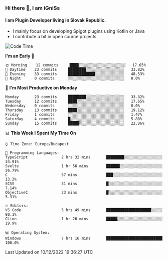 ### Hi there 👋, I am iGniSs

#### I am Plugin Developer living in Slovak Republic.
- I mainly focus on developing Spigot plugins using Kotlin or Java
- I contribute a bit in open source projects

<!--START_SECTION:waka-->
![Code Time](http://img.shields.io/badge/Code%20Time-979%20hrs%2045%20mins-blue)

**I'm an Early 🐤** 

```text
🌞 Morning    12 commits     ████░░░░░░░░░░░░░░░░░░░░░   17.65% 
🌆 Daytime    23 commits     ████████░░░░░░░░░░░░░░░░░   33.82% 
🌃 Evening    33 commits     ████████████░░░░░░░░░░░░░   48.53% 
🌙 Night      0 commits      ░░░░░░░░░░░░░░░░░░░░░░░░░   0.0%

```
📅 **I'm Most Productive on Monday** 

```text
Monday       23 commits     ████████░░░░░░░░░░░░░░░░░   33.82% 
Tuesday      12 commits     ████░░░░░░░░░░░░░░░░░░░░░   17.65% 
Wednesday    0 commits      ░░░░░░░░░░░░░░░░░░░░░░░░░   0.0% 
Thursday     13 commits     ████░░░░░░░░░░░░░░░░░░░░░   19.12% 
Friday       1 commits      ░░░░░░░░░░░░░░░░░░░░░░░░░   1.47% 
Saturday     4 commits      █░░░░░░░░░░░░░░░░░░░░░░░░   5.88% 
Sunday       15 commits     █████░░░░░░░░░░░░░░░░░░░░   22.06%

```


📊 **This Week I Spent My Time On** 

```text
⌚︎ Time Zone: Europe/Budapest

💬 Programming Languages: 
TypeScript               2 hrs 32 mins       ████████░░░░░░░░░░░░░░░░░   34.91% 
Svelte                   1 hr 56 mins        ██████░░░░░░░░░░░░░░░░░░░   26.79% 
C                        57 mins             ███░░░░░░░░░░░░░░░░░░░░░░   13.2% 
SCSS                     31 mins             █░░░░░░░░░░░░░░░░░░░░░░░░   7.14% 
ObjectiveC               23 mins             █░░░░░░░░░░░░░░░░░░░░░░░░   5.31%

🔥 Editors: 
VS Code                  5 hrs 49 mins       ████████████████████░░░░░   80.1% 
CLion                    1 hr 26 mins        █████░░░░░░░░░░░░░░░░░░░░   19.9%

💻 Operating System: 
Windows                  7 hrs 16 mins       █████████████████████████   100.0%

```


 Last Updated on 10/12/2022 19:36:27 UTC
<!--END_SECTION:waka-->